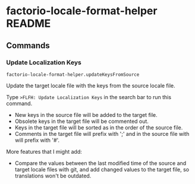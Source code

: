 # factorio-locale-format-helper README

## Commands

### Update Localization Keys

`factorio-locale-format-helper.updateKeysFromSource`

Update the target locale file with the keys from the source locale file.

Type `>FLFH: Update Localization Keys` in the search bar to run this command.

- New keys in the source file will be added to the target file.
- Obsolete keys in the target file will be commented out.
- Keys in the target file will be sorted as in the order of the source file.
- Comments in the target file will prefix with ';' and in the source file with will prefix with '#'.


More features that I might add:

- Compare the values between the last modified time of the source and target locale files with git, and add changed values to the target file, so translations won't be outdated.